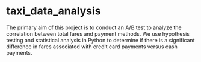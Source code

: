 # taxi_data_analysis
The primary aim of this project is to conduct an A/B test to analyze the correlation between total fares and payment methods. We use hypothesis testing and statistical analysis in Python to determine if there is a significant difference in fares associated with credit card payments versus cash payments.
